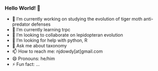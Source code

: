 ### Hello World! 👋

- 🔭 I’m currently working on studying the evolution of tiger moth anti-predator defenses
- 🌱 I’m currently learning trpc
- 👯 I’m looking to collaborate on lepidopteran evolution
- 🤔 I’m looking for help with python, R
- 💬 Ask me about taxonomy
- 📫 How to reach me: njdowdy[at]gmail.com
- 😄 Pronouns: he/him
- ⚡ Fun fact: ...
